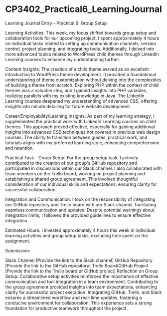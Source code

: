 # CP3402_Practical6_LearningJournal

Learning Journal Entry - Practical 6: Group Setup

Learning Activities:
This week, my focus shifted towards group setup and collaboration tools for our upcoming project. I spent approximately 4 hours on individual tasks related to setting up communication channels, version control, project planning, and integrating tools. Additionally, I delved into more advanced topics related to WordPress child themes through LinkedIn Learning courses to enhance my understanding further.

Content Insights:
The creation of a child theme served as an excellent introduction to WordPress theme development. It provided a foundational understanding of theme customization without delving into the complexities of building a theme from scratch. Exploring PHP within the context of child themes was a valuable step, and I gained insights into PHP variables, realizing parallels with my existing knowledge in Java. The LinkedIn Learning courses deepened my understanding of advanced CSS, offering insights into minute detailing for future website development.

Career/Employability/Learning Insights:
As part of my learning strategy, I supplemented the practical work with LinkedIn Learning courses on child themes. This approach proved effective, especially for gaining additional insights into advanced CSS techniques not covered in previous web design courses. The ability to transition between guides, practical work, and tutorials aligns with my preferred learning style, enhancing comprehension and retention.

Practical Task - Group Setup:
For the group setup task, I actively contributed to the creation of our group's GitHub repository and participated in discussions within our Slack channel. I also collaborated with team members on the Trello board, working on project planning and establishing a shared group agreement. This involved thoughtful consideration of our individual skills and expectations, ensuring clarity for successful collaboration.

Integration and Communication:
I took on the responsibility of integrating our GitHub repository and Trello board with our Slack channel, facilitating seamless communication and updates. Despite potential warnings about integration limits, I followed the provided guidelines to ensure effective integration.

Estimated Hours:
I invested approximately 4 hours this week in individual learning activities and group setup tasks, excluding time spent on the assignment.

Submission:

Slack Channel [Provide the link to the Slack channel]
GitHub Repository [Provide the link to the GitHub repository]
Trello Board/GitHub Project [Provide the link to the Trello board or GitHub project]
Reflection on Group Setup:
Collaborative setup activities reinforced the importance of effective communication and tool integration in a team environment. Contributing to the group agreement provided insights into team expectations, enhancing clarity for successful project execution. Integrating GitHub, Trello, and Slack ensures a streamlined workflow and real-time updates, fostering a conducive environment for collaboration. This experience sets a strong foundation for productive teamwork throughout the project.
